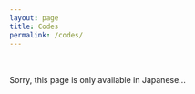 ```yaml
---
layout: page
title: Codes
permalink: /codes/
---
```


<p style="margin: 3rem 0rem">Sorry, this page is only available in Japanese...</p>

